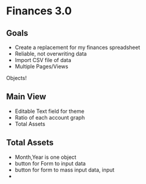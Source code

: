 # Finances 3.0


## Goals
- Create a replacement for my finances spreadsheet
- Reliable, not overwriting data
- Import CSV file of data
- Multiple Pages/Views


Objects!

## Main View
- Editable Text field for theme
- Ratio of each account graph
- Total Assets

## Total Assets
- Month,Year is one object
- button for Form to input data
- button for form to mass input data, input 
- 